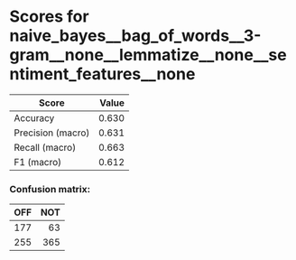 # Scores for naive_bayes__bag_of_words__3-gram__none__lemmatize__none__sentiment_features__none
|      Score      |Value|
|-----------------|----:|
|Accuracy         |0.630|
|Precision (macro)|0.631|
|Recall (macro)   |0.663|
|F1 (macro)       |0.612|

### Confusion matrix:
|OFF|NOT|
|--:|--:|
|177| 63|
|255|365|
